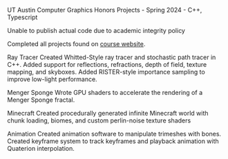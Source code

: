 UT Austin Computer Graphics Honors Projects - Spring 2024 - C++, Typescript

Unable to publish actual code due to academic integrity policy

Completed all projects found on [course website](https://www.cs.utexas.edu/~graphics/s24/cs354h/).

Ray Tracer
  Created Whitted-Style ray tracer and stochastic path tracer in C++.
  Added support for reflections, refractions, depth of field, texture mapping, and skyboxes.
  Added RISTER-style importance sampling to improve low-light performance.

Menger Sponge
  Wrote GPU shaders to accelerate the rendering of a Menger Sponge fractal.

Minecraft
  Created procedurally generated infinite Minecraft world with chunk loading, biomes, and custom perlin-noise texture shaders

Animation
  Created animation software to manipulate trimeshes with bones.
  Created keyframe system to track keyframes and playback animation with Quaterion interpolation.
